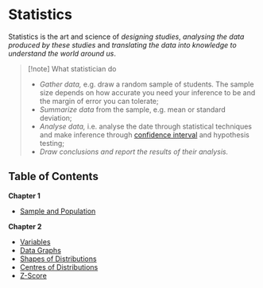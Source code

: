  # Statistics

Statistics is the art and science of *designing studies*, *analysing the data produced by these studies* and *translating the data into knowledge to understand the world around us*.

> [!note] What statistician do
> 
> - *Gather data,* e.g. draw a random sample of students. The sample size depends on how accurate you need your inference to be and the margin of error you can tolerate;
> - *Summarize data* from the sample, e.g. mean or standard deviation;
> - *Analyse data,* i.e. analyse the date through statistical techniques and make inference through [confidence interval](?TK) and hypothesis testing;
> - *Draw conclusions and report the results of their analysis.*

## Table of Contents

**Chapter 1**

- [Sample and Population](/Statistics/Sample%20and%20Population.md)

**Chapter 2**

- [Variables](/Statistics/Variables.md)
- [Data Graphs](Statistics/Data%20Graphs.md)
- [Shapes of Distributions](Statistics/Distributions/Shapes%20of%20Distributions.md)
- [Centres of Distributions](Statistics/Distributions/Centres%20of%20Distributions.md)
- [Z-Score](/Statistics/Z-Score.md)

